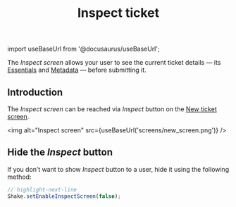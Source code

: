 ﻿---
id: inspect
title: Inspect ticket
---
import useBaseUrl from '@docusaurus/useBaseUrl';

The *Inspect screen* allows your user to see the current ticket details — its [Essentials](react/configuration-and-data/essentials.md) and [Metadata](react/configuration-and-data/metadata.md) — before submitting it.

## Introduction
The *Inspect screen* can be reached via *Inspect* button on the [New ticket screen](react/screens/new-ticket-screen.md).

<img
  alt="Inspect screen"
  src={useBaseUrl('screens/new_screen.png')}
/>

## Hide the *Inspect* button
If you don’t want to show *Inspect* button  to a user, hide it using the following method:

```javascript title="App.js"
// highlight-next-line
Shake.setEnableInspectScreen(false);
```
